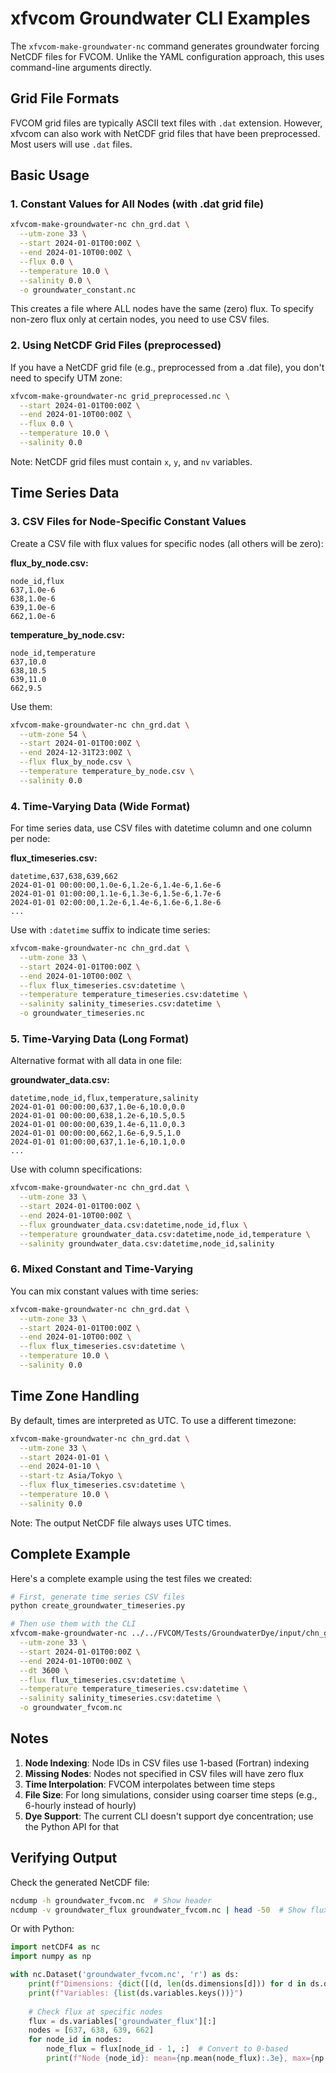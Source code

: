 # xfvcom Groundwater CLI Examples

The `xfvcom-make-groundwater-nc` command generates groundwater forcing NetCDF files for FVCOM. Unlike the YAML configuration approach, this uses command-line arguments directly.

## Grid File Formats

FVCOM grid files are typically ASCII text files with `.dat` extension. However, xfvcom can also work with NetCDF grid files that have been preprocessed. Most users will use `.dat` files.

## Basic Usage

### 1. Constant Values for All Nodes (with .dat grid file)

```bash
xfvcom-make-groundwater-nc chn_grd.dat \
  --utm-zone 33 \
  --start 2024-01-01T00:00Z \
  --end 2024-01-10T00:00Z \
  --flux 0.0 \
  --temperature 10.0 \
  --salinity 0.0 \
  -o groundwater_constant.nc
```

This creates a file where ALL nodes have the same (zero) flux. To specify non-zero flux only at certain nodes, you need to use CSV files.

### 2. Using NetCDF Grid Files (preprocessed)

If you have a NetCDF grid file (e.g., preprocessed from a .dat file), you don't need to specify UTM zone:

```bash
xfvcom-make-groundwater-nc grid_preprocessed.nc \
  --start 2024-01-01T00:00Z \
  --end 2024-01-10T00:00Z \
  --flux 0.0 \
  --temperature 10.0 \
  --salinity 0.0
```

Note: NetCDF grid files must contain `x`, `y`, and `nv` variables.

## Time Series Data

### 3. CSV Files for Node-Specific Constant Values

Create a CSV file with flux values for specific nodes (all others will be zero):

**flux_by_node.csv:**
```csv
node_id,flux
637,1.0e-6
638,1.0e-6
639,1.0e-6
662,1.0e-6
```

**temperature_by_node.csv:**
```csv
node_id,temperature
637,10.0
638,10.5
639,11.0
662,9.5
```

Use them:
```bash
xfvcom-make-groundwater-nc chn_grd.dat \
  --utm-zone 54 \
  --start 2024-01-01T00:00Z \
  --end 2024-12-31T23:00Z \
  --flux flux_by_node.csv \
  --temperature temperature_by_node.csv \
  --salinity 0.0
```

### 4. Time-Varying Data (Wide Format)

For time series data, use CSV files with datetime column and one column per node:

**flux_timeseries.csv:**
```csv
datetime,637,638,639,662
2024-01-01 00:00:00,1.0e-6,1.2e-6,1.4e-6,1.6e-6
2024-01-01 01:00:00,1.1e-6,1.3e-6,1.5e-6,1.7e-6
2024-01-01 02:00:00,1.2e-6,1.4e-6,1.6e-6,1.8e-6
...
```

Use with `:datetime` suffix to indicate time series:
```bash
xfvcom-make-groundwater-nc chn_grd.dat \
  --utm-zone 33 \
  --start 2024-01-01T00:00Z \
  --end 2024-01-10T00:00Z \
  --flux flux_timeseries.csv:datetime \
  --temperature temperature_timeseries.csv:datetime \
  --salinity salinity_timeseries.csv:datetime \
  -o groundwater_timeseries.nc
```

### 5. Time-Varying Data (Long Format)

Alternative format with all data in one file:

**groundwater_data.csv:**
```csv
datetime,node_id,flux,temperature,salinity
2024-01-01 00:00:00,637,1.0e-6,10.0,0.0
2024-01-01 00:00:00,638,1.2e-6,10.5,0.5
2024-01-01 00:00:00,639,1.4e-6,11.0,0.3
2024-01-01 00:00:00,662,1.6e-6,9.5,1.0
2024-01-01 01:00:00,637,1.1e-6,10.1,0.0
...
```

Use with column specifications:
```bash
xfvcom-make-groundwater-nc chn_grd.dat \
  --utm-zone 33 \
  --start 2024-01-01T00:00Z \
  --end 2024-01-10T00:00Z \
  --flux groundwater_data.csv:datetime,node_id,flux \
  --temperature groundwater_data.csv:datetime,node_id,temperature \
  --salinity groundwater_data.csv:datetime,node_id,salinity
```

### 6. Mixed Constant and Time-Varying

You can mix constant values with time series:
```bash
xfvcom-make-groundwater-nc chn_grd.dat \
  --utm-zone 33 \
  --start 2024-01-01T00:00Z \
  --end 2024-01-10T00:00Z \
  --flux flux_timeseries.csv:datetime \
  --temperature 10.0 \
  --salinity 0.0
```

## Time Zone Handling

By default, times are interpreted as UTC. To use a different timezone:

```bash
xfvcom-make-groundwater-nc chn_grd.dat \
  --utm-zone 33 \
  --start 2024-01-01 \
  --end 2024-01-10 \
  --start-tz Asia/Tokyo \
  --flux flux_timeseries.csv:datetime \
  --temperature 10.0 \
  --salinity 0.0
```

Note: The output NetCDF file always uses UTC times.

## Complete Example

Here's a complete example using the test files we created:

```bash
# First, generate time series CSV files
python create_groundwater_timeseries.py

# Then use them with the CLI
xfvcom-make-groundwater-nc ../../FVCOM/Tests/GroundwaterDye/input/chn_grd.dat \
  --utm-zone 33 \
  --start 2024-01-01T00:00Z \
  --end 2024-01-10T00:00Z \
  --dt 3600 \
  --flux flux_timeseries.csv:datetime \
  --temperature temperature_timeseries.csv:datetime \
  --salinity salinity_timeseries.csv:datetime \
  -o groundwater_fvcom.nc
```

## Notes

1. **Node Indexing**: Node IDs in CSV files use 1-based (Fortran) indexing
2. **Missing Nodes**: Nodes not specified in CSV files will have zero flux
3. **Time Interpolation**: FVCOM interpolates between time steps
4. **File Size**: For long simulations, consider using coarser time steps (e.g., 6-hourly instead of hourly)
5. **Dye Support**: The current CLI doesn't support dye concentration; use the Python API for that

## Verifying Output

Check the generated NetCDF file:
```bash
ncdump -h groundwater_fvcom.nc  # Show header
ncdump -v groundwater_flux groundwater_fvcom.nc | head -50  # Show flux data
```

Or with Python:
```python
import netCDF4 as nc
import numpy as np

with nc.Dataset('groundwater_fvcom.nc', 'r') as ds:
    print(f"Dimensions: {dict([(d, len(ds.dimensions[d])) for d in ds.dimensions])}")
    print(f"Variables: {list(ds.variables.keys())}")
    
    # Check flux at specific nodes
    flux = ds.variables['groundwater_flux'][:]
    nodes = [637, 638, 639, 662]
    for node_id in nodes:
        node_flux = flux[node_id - 1, :]  # Convert to 0-based
        print(f"Node {node_id}: mean={np.mean(node_flux):.3e}, max={np.max(node_flux):.3e}")
```